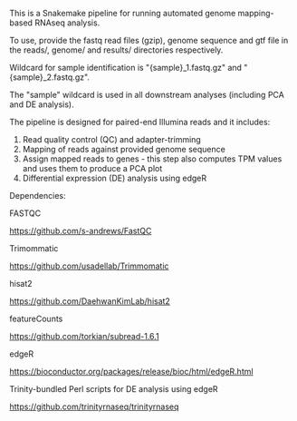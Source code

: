 This is a Snakemake pipeline for running automated genome mapping-based RNAseq analysis. 

To use, provide the fastq read files (gzip), genome sequence and gtf file in the reads/, genome/ and results/ directories respectively.

Wildcard for sample identification is "{sample}_1.fastq.gz" and "{sample}_2.fastq.gz". 

The "sample" wildcard is used in all downstream analyses (including PCA and DE analysis).

The pipeline is designed for paired-end Illumina reads and it includes:

1. Read quality control (QC) and adapter-trimming
2. Mapping of reads against provided genome sequence
3. Assign mapped reads to genes - this step also computes TPM values and uses them to produce a PCA plot
4. Differential expression (DE) analysis using edgeR

Dependencies:

FASTQC

https://github.com/s-andrews/FastQC


Trimommatic

https://github.com/usadellab/Trimmomatic


hisat2

https://github.com/DaehwanKimLab/hisat2


featureCounts

https://github.com/torkian/subread-1.6.1


edgeR

https://bioconductor.org/packages/release/bioc/html/edgeR.html


Trinity-bundled Perl scripts for DE analysis using edgeR

https://github.com/trinityrnaseq/trinityrnaseq

